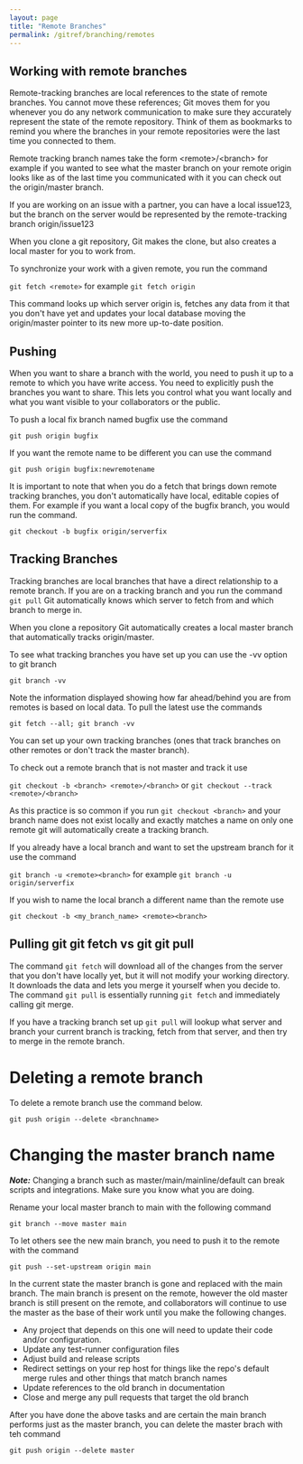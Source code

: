```yaml
---
layout: page
title: "Remote Branches"
permalink: /gitref/branching/remotes
---
```


[comment]: <> (TODO: REV MARKER)

## Working with remote branches

[comment]: <> (TODO: Maybe just move the below explanation to definitions and just link it here to keep verbiage minimal.)

[comment]: <> (TODO: I don't love this explanation maybe rewrite it in a way that makes sense to me.)

Remote-tracking branches are local references to the state of remote branches.  You cannot move these references; Git moves them for you whenever you do any network communication to make sure they accurately represent the state of the remote repository.  Think of them as bookmarks to remind you where the branches in your remote repositories were the last time you connected to them.

Remote tracking branch names take the form \<remote\>/\<branch\> for example if you wanted to see what the master branch on your remote origin looks like as of the last time you communicated with it you can check out the origin/master branch.

If you are working on an issue with a partner, you can have a local issue123, but the branch on the server would be represented by the remote-tracking branch origin/issue123

When you clone a git repository, Git makes the clone, but also creates a local master for you to work from.

To synchronize your work with a given remote, you run the command

`git fetch <remote>` for example `git fetch origin`

This command looks up which server origin is, fetches any data from it that you don't have yet and updates your local database moving the origin/master pointer to its new more up-to-date position.

## Pushing

When you want to share a branch with the world, you need to push it up to a remote to which you have write access.  You need to explicitly push the branches you want to share.  This lets you control what you want locally and what you want visible to your collaborators or the public.

To push a local fix branch named bugfix use the command

`git push origin bugfix`

If you want the remote name to be different you can use the command

`git push origin bugfix:newremotename`

It is important to note that when you do a fetch that brings down remote tracking branches, you don't automatically have local, editable copies of them.  For example if you want a local copy of the bugfix branch, you would run the command.

`git checkout -b bugfix origin/serverfix`

## Tracking Branches

Tracking branches are local branches that have a direct relationship to a remote branch.  If you are on a tracking branch and you run the command `git pull` Git automatically knows which server to fetch from and which branch to merge in.

When you clone a repository Git automatically creates a local master branch that automatically tracks origin/master.

To see what tracking branches you have set up you can use the -vv option to git branch

`git branch -vv`

Note the information displayed showing how far ahead/behind you are from remotes is based on local data.  To pull the latest use the commands

`git fetch --all; git branch -vv`

You can set up your own tracking branches (ones that track branches on other remotes or don't track the master branch).

To check out a remote branch that is not master and track it use

`git checkout -b <branch> <remote>/<branch>` or `git checkout --track <remote>/<branch>`

As this practice is so common if you run `git checkout <branch>` and your branch name does not exist locally and exactly matches a name on only one remote git will automatically create a tracking branch.

If you already have a local branch and want to set the upstream branch for it use the command

`git branch -u <remote><branch>` for example `git branch -u origin/serverfix`

If you wish to name the local branch a different name than the remote use

`git checkout -b <my_branch_name> <remote><branch>`

## Pulling git git fetch vs git git pull

The command `git fetch` will download all of the changes from the server that you don't have locally yet, but it will not modify your working directory.  It downloads the data and lets you merge it yourself when you decide to.  The command `git pull` is essentially running `git fetch` and immediately calling git merge.

[comment]: <> (TODO: What is the actual command to git merge manually?)

If you have a tracking branch set up `git pull` will lookup what server and branch your current branch is tracking, fetch from that server, and then try to merge in the remote branch.

[comment]: <> (TODO: Try the above workflow.  If you rebase on origin/master doesn't that change the remote?)

# Deleting a remote branch

To delete a remote branch use the command below. 

`git push origin --delete <branchname>`

# Changing the master branch name

***Note:*** Changing a branch such as master/main/mainline/default can break scripts and integrations.  Make sure you know what you are doing.

Rename your local master branch to main with the following command

`git branch --move master main`

To let others see the new main branch, you need to push it to the remote with the command

`git push --set-upstream origin main`

In the current state the master branch is gone and replaced with the main branch.  The main branch is present on the remote, however the old master branch is still present on the remote, and collaborators will continue to use the master as the base of their work until you make the following changes.

* Any project that depends on this one will need to update their code and/or configuration.
* Update any test-runner configuration files
* Adjust build and release scripts
* Redirect settings on your rep host for things like the repo's default merge rules and other things that match branch names
* Update references to the old branch in documentation
* Close and merge any pull requests that target the old branch

After you have done the above tasks and are certain the main branch performs just as the master branch, you can delete the master brach with teh command

`git push origin --delete master`